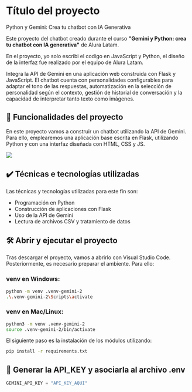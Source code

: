 # Título del proyecto

Python y Gemini: Crea tu chatbot con IA Generativa

Este proyecto del chatbot creado durante el curso **"Gemini y Python: crea tu chatbot con IA generativa"** de Alura Latam.

En el proyecto, yo solo escribi el codigo en JavaScript y Python, el diseño de la interfaz fue realizado por el equipo de Alura Latam. 

Integra la API de Gemini en una aplicación web construida con Flask y JavaScript. El chatbot cuenta con personalidades configurables para adaptar el tono de las respuestas, automatización en la selección de personalidad según el contexto, gestión de historial de conversación y la capacidad de interpretar tanto texto como imágenes.


## 🔨 Funcionalidades del proyecto

En este proyecto vamos a construir un chatbot utilizando la API de Gemini. Para ello, emplearemos una aplicación base escrita en Flask, utilizando Python y con una interfaz diseñada con HTML, CSS y JS. 

![](img/amostra.gif)

## ✔️ Técnicas e tecnologías utilizadas

Las técnicas y tecnologías utilizadas para este fin son:

- Programación en Python
- Construcción de aplicaciones con Flask
- Uso de la API de Gemini
- Lectura de archivos CSV y tratamiento de datos


## 🛠️ Abrir y ejecutar el proyecto

Tras descargar el proyecto, vamos a abrirlo con Visual Studio Code. Posteriormente, es necesario preparar el ambiente. Para ello:

### venv en Windows:

```bash
python -m venv .venv-gemini-2
.\.venv-gemini-2\Scripts\activate
```

### venv en Mac/Linux:

```bash
python3 -m venv .venv-gemini-2
source .venv-gemini-2/bin/activate
```

El siguiente paso es la instalación de los módulos utilizando:

```bash
pip install -r requirements.txt
```

## 🔑 Generar la API_KEY y asociarla al archivo .env

```python
GEMINI_API_KEY = "API_KEY_AQUI"
```
